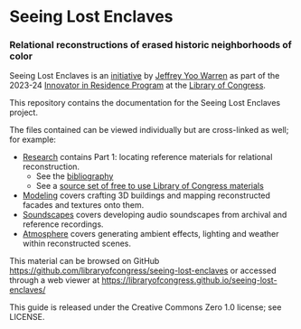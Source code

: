 # Seeing Lost Enclaves
### Relational reconstructions of erased historic neighborhoods of color

Seeing Lost Enclaves is an [initiative](https://newsroom.loc.gov/news/2023-innovator-in-residence-rebuilds-and-revisits-lost-communities/s/33e910fb-0ea2-4676-ba4c-0ce15e664735) by [Jeffrey Yoo Warren](https://unterbahn.com) as part of the 2023-24 [Innovator in Residence Program](https://labs.loc.gov/about/opportunities/innovator-in-residence-program) at the [Library of Congress](https://www.loc.gov/).

This repository contains the documentation for the Seeing Lost Enclaves project.

The files contained can be viewed individually but are cross-linked as well; for example:

* [Research](research/index.md) contains Part 1: locating reference materials for relational reconstruction.
    * See the [bibliography](research/bibliography.md)
    * See a [source set of free to use Library of Congress materials](research/collection.md)
* [Modeling](modeling/index.md) covers crafting 3D buildings and mapping reconstructed facades and textures onto them.
* [Soundscapes](soundscapes/index.md) covers developing audio soundscapes from archival and reference recordings.
* [Atmosphere](atmosphere/index.md) covers generating ambient effects, lighting and weather within reconstructed scenes.

This material can be browsed on GitHub https://github.com/libraryofcongress/seeing-lost-enclaves or accessed through a web viewer at https://libraryofcongress.github.io/seeing-lost-enclaves/

This guide is released under the Creative Commons Zero 1.0 license; see LICENSE.

